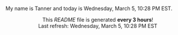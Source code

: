 My name is Tanner and today is Wednesday, March 5, 10:28 PM EST.

<p align="center">This <i>README</i> file is generated <b>every 3 hours</b>!</br>Last refresh: Wednesday, March 5, 10:28 PM EST<br /></p>
